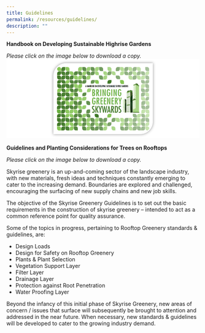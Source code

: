 ```yaml
---
title: Guidelines
permalink: /resources/guidelines/
description: ""
---
```



 **Handbook on Developing Sustainable Highrise Gardens**
 
 *Please click on the image below to download a copy.*
 ![](/images/Graphics/Skyrise%20Greenery%20Handbook.png)
 
 **Guidelines and Planting Considerations for Trees on Rooftops**

*Please click on the image below to download a copy.*


Skyrise greenery is an up-and-coming sector of the landscape industry, with new materials, fresh ideas and techniques constantly emerging to cater to the increasing demand. Boundaries are explored and challenged, encouraging the surfacing of new supply chains and new job skills.

The objective of the Skyrise Greenery Guidelines is to set out the basic requirements in the construction of skyrise greenery – intended to act as a common reference point for quality assurance.

Some of the topics in progress, pertaining to Rooftop Greenery standards & guidelines, are:

*   Design Loads
*   Design for Safety on Rooftop Greenery
*   Plants & Plant Selection
*   Vegetation Support Layer
*   Filter Layer
*   Drainage Layer
*   Protection against Root Penetration
*   Water Proofing Layer

Beyond the infancy of this initial phase of Skyrise Greenery, new areas of concern / issues that surface will subsequently be brought to attention and addressed in the near future. When necessary, new standards & guidelines will be developed to cater to the growing industry demand.